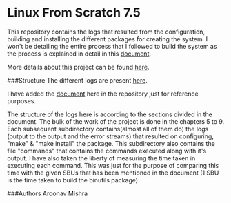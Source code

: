 Linux From Scratch 7.5
======================

This repository contains the logs that resulted from the configuration, building and installing the different packages for creating the system. I won't be detailing the entire process that I followed to build the system as the process is explained in detail in this [document].

More details about this project can be found [here].

[here]:http://www.linuxfromscratch.org/lfs/view/7.5/
[document]:https://github.com/roguedragon/LFS_7_5/blob/master/LFS-7.5.pdf

###Structure
The different logs are present [here].

I have added the [document] here in the repository just for reference purposes.

The structure of the logs here is according to the sections divided in the document. The bulk of the work of the project is done in the chapters 5 to 9. Each subsequent subdirectory contains(almost all of them do) the logs (output to the output and the error streams) that resulted on configuring, "make" & "make install" the package.
This subdirectory also contains the file "commands" that contains the commands executed along with it's output. I have also taken the liberty of measuring the time taken in executing each command. This was just for the purpose of comparing this time with the given SBUs that has been mentioned in the document (1 SBU is the time taken to build the binutils package).

[here]:https://github.com/roguedragon/LFS_7_5/tree/master/tracking_data
[document]:https://github.com/roguedragon/LFS_7_5/blob/master/LFS-7.5.pdf

###Authors
Aroonav Mishra
